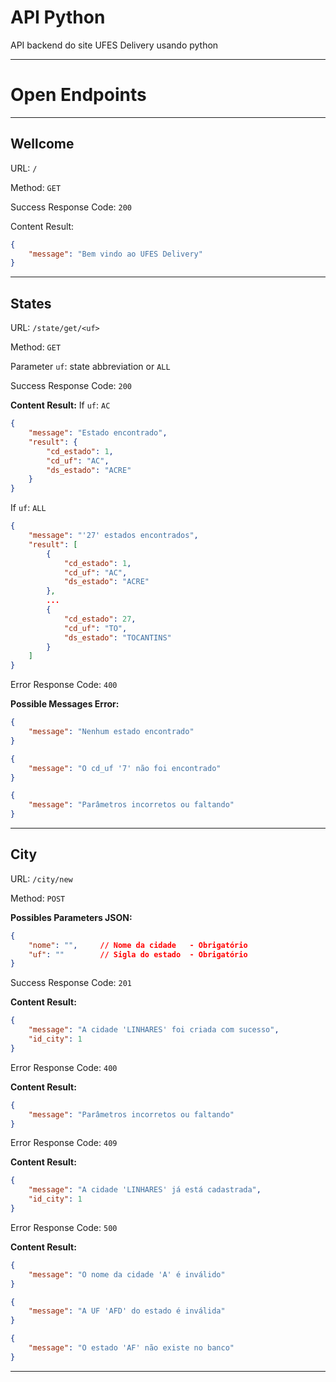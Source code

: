 # API Python
API backend do site UFES Delivery usando python

***

# Open Endpoints

***

## Wellcome

URL: `/`

Method: `GET`

Success Response Code: `200`

Content Result:
```json
{
    "message": "Bem vindo ao UFES Delivery"
}
```

***

## States

URL: `/state/get/<uf>`

Method: `GET`

Parameter `uf`: state abbreviation or `ALL`

Success Response Code: `200`

**Content Result:**
If `uf`: `AC`
```json
{
    "message": "Estado encontrado",
    "result": {
        "cd_estado": 1,
        "cd_uf": "AC",
        "ds_estado": "ACRE"
    }
}
```
If `uf`: `ALL`
```json
{
    "message": "'27' estados encontrados",
    "result": [
        {
            "cd_estado": 1,
            "cd_uf": "AC",
            "ds_estado": "ACRE"
        },
        ...
        {
            "cd_estado": 27,
            "cd_uf": "TO",
            "ds_estado": "TOCANTINS"
        }
    ]
}
```

Error Response Code: `400`

**Possible Messages Error:**
```json
{
    "message": "Nenhum estado encontrado"
}
```
```json
{
    "message": "O cd_uf '7' não foi encontrado"
}
```
```json
{
    "message": "Parâmetros incorretos ou faltando"
}
```

***

## City

URL: `/city/new`

Method: `POST`

**Possibles Parameters JSON:**
```json
{
    "nome": "",     // Nome da cidade   - Obrigatório
    "uf": ""        // Sigla do estado  - Obrigatório
}
```

Success Response Code: `201`

**Content Result:**
```json
{
    "message": "A cidade 'LINHARES' foi criada com sucesso",
    "id_city": 1
}
```

Error Response Code: `400`

**Content Result:**
```json
{
    "message": "Parâmetros incorretos ou faltando"
}
```

Error Response Code: `409`

**Content Result:**
```json
{
    "message": "A cidade 'LINHARES' já está cadastrada",
    "id_city": 1
}
```

Error Response Code: `500`

**Content Result:**
```json
{
    "message": "O nome da cidade 'A' é inválido"
}
```
```json
{
    "message": "A UF 'AFD' do estado é inválida"
}
```
```json
{
    "message": "O estado 'AF' não existe no banco"
}
```

***

